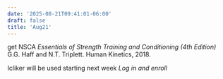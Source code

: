 ```yaml
---
date: '2025-08-21T09:41:01-06:00'
draft: false
title: 'Aug21'
---
```


get NSCA *Essentials of Strength Training and Conditioning (4th Edition)*
G.G. Haff and N.T. Triplett. Human Kinetics, 2018.

Icliker will be used starting next week
*Log in and enroll*

